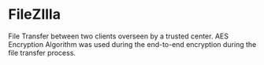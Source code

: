 # FileZIlla
File Transfer between two clients overseen by a trusted center. AES Encryption Algorithm was used during the end-to-end encryption during the file transfer process.
